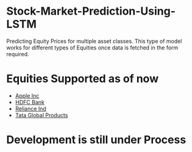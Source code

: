 # Stock-Market-Prediction-Using-LSTM
Predicting Equity Prices for multiple asset classes. This type of model works for different types of Equities once data is fetched in the form required. 

# Equities Supported as of now 
<ul>
<li><a href="https://github.com/ChintzRuparel/Stock-Market-Prediction-Using-LSTM/tree/main/Apple">Apple Inc</a></li>
<li><a href="https://github.com/ChintzRuparel/Stock-Market-Prediction-Using-LSTM/tree/main/HDFC%20Bank">HDFC Bank</a></li>
<li><a href="https://github.com/ChintzRuparel/Stock-Market-Prediction-Using-LSTM/tree/main/Reliance">Reliance Ind</a></li>
<li><a href="https://github.com/ChintzRuparel/Stock-Market-Prediction-Using-LSTM/tree/main/Tata%20Global">Tata Global Products</a></li>
</ul>


# Development is still under Process    
